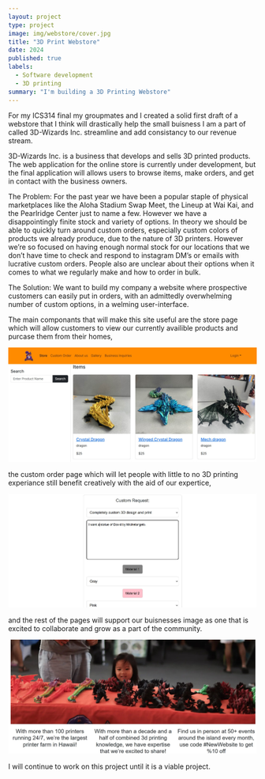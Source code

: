 ```yaml
---
layout: project
type: project
image: img/webstore/cover.jpg
title: "3D Print Webstore"
date: 2024
published: true
labels:
  - Software development
  - 3D printing
summary: "I'm building a 3D Printing Webstore"
---
```



For my ICS314 final my groupmates and I created a solid first draft of a webstore that I think will drastically help the small buisness I am a part of called 3D-Wizards Inc. streamline and add consistancy to our revenue stream.

3D-Wizards Inc. is a business that develops and sells 3D printed products. The web application for the online store is currently under development, but the final application will allows users to browse items, make orders, and get in contact with the business owners.

The Problem: For the past year we have been a popular staple of physical marketplaces like the Aloha Stadium Swap Meet, the Lineup at Wai Kai, and the Pearlridge Center just to name a few. However we have a disappointingly finite stock and variety of options. In theory we should be able to quickly turn around custom orders, especially custom colors of products we already produce, due to the nature of 3D printers. However we’re so focused on having enough normal stock for our locations that we don’t have time to check and respond to instagram DM’s or emails with lucrative custom orders. People also are unclear about their options when it comes to what we regularly make and how to order in bulk.

The Solution: We want to build my company a website where prospective customers can easily put in orders, with an admittedly overwhelming number of custom options, in a welming user-interface.

The main componants that will make this site useful are the store page which will allow customers to view our currently availible products and purcase them from their homes,

<img class="img-fluid" src="../img/webstore/store.jpg">

the custom order page which will let people with little to no 3D printing experiance still benefit creatively with the aid of our expertice,

<img class="img-fluid" src="../img/webstore/custom.jpg">


and the rest of the pages will support our buisnesses image as one that is excited to collaborate and grow as a part of the community.

<img class="img-fluid" src="../img/webstore/home.jpg">

I will continue to work on this project until it is a viable project.